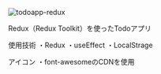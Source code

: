 ![todoapp-redux](https://github.com/longlongago-dot/redux-todo-app/assets/62493849/5bfaf6d5-fb26-4455-b018-36610fd1b9e3)


Redux（Redux Toolkit）を使ったTodoアプリ

使用技術
・Redux
・useEffect
・LocalStrage

アイコン
・font-awesomeのCDNを使用
